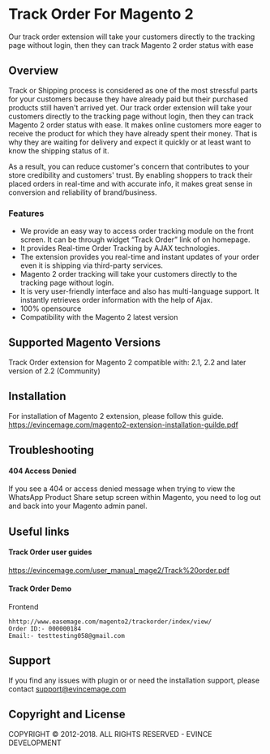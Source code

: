 # Track Order For Magento 2
Our track order extension will take your customers directly to the tracking page without login, then they can track Magento 2 order status with ease

## Overview
Track or Shipping process is considered as one of the most stressful parts for your customers because they have already paid but their purchased products still haven't arrived yet. Our track order extension will take your customers directly to the tracking page without login, then they can track Magento 2 order status with ease. It makes online customers more eager to receive the product for which they have already spent their money. That is why they are waiting for delivery and expect it quickly or at least want to know the shipping status of it.

As a result, you can reduce customer's concern that contributes to your store credibility and customers' trust. By enabling shoppers to track their placed orders in real-time and with accurate info, it makes great sense in conversion and reliability of brand/business.

### Features
* We provide an easy way to access order tracking module on the front screen. It can be through widget “Track Order” link of on homepage.
* It provides Real-time Order Tracking by AJAX technologies.
* The extension provides you real-time and instant updates of your order even it is shipping via third-party services.
* Magento 2 order tracking will take your customers directly to the tracking page without login.
* It is very user-friendly interface and also has multi-language support. It instantly retrieves order information with the help of Ajax.
* 100% opensource
* Compatibility with the Magento 2 latest version

## Supported Magento Versions
Track Order extension for Magento 2 compatible with: 2.1, 2.2 and later version of 2.2 (Community)

## Installation
For installation of Magento 2 extension, please follow this guide.
https://evincemage.com/magento2-extension-installation-guilde.pdf

## Troubleshooting
#### 404 Access Denied
If you see a 404 or access denied message when trying to view the WhatsApp Product Share setup screen within Magento, you need to log out and back into your Magento admin panel.


## Useful links
####  Track Order user guides
https://evincemage.com/user_manual_mage2/Track%20order.pdf

#### Track Order Demo
Frontend
	
	hhttp://www.easemage.com/magento2/trackorder/index/view/
	Order ID:- 000000184
	Email:- testtesting058@gmail.com

## Support
If you find any issues with plugin or or need the installation support, please contact support@evincemage.com

## Copyright and License
COPYRIGHT © 2012-2018. ALL RIGHTS RESERVED - EVINCE DEVELOPMENT